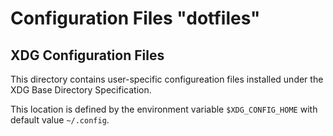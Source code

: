 
# Configuration Files "dotfiles"

## XDG Configuration Files

This directory contains user-specific configureation files installed
under the XDG Base Directory Specification.

This location is defined by the environment variable `$XDG_CONFIG_HOME`
with default value `~/.config`.
